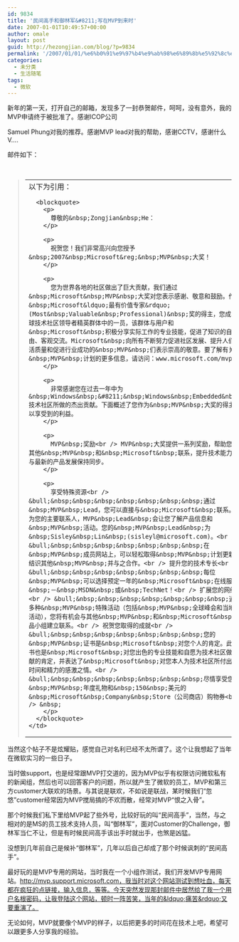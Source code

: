 ```yaml
---
id: 9834
title: '民间高手和御林军&#8211;写在MVP到来时'
date: 2007-01-01T10:49:57+00:00
author: omale
layout: post
guid: http://hezongjian.com/blog/?p=9834
permalink: '/2007/01/01/%e6%b0%91%e9%97%b4%e9%ab%98%e6%89%8b%e5%92%8c%e5%be%a1%e6%9e%97%e5%86%9b-%e5%86%99%e5%9c%a8mvp%e5%88%b0%e6%9d%a5%e6%97%b6-2/'
categories:
  - 未分类
  - 生活随笔
tags:
  - 微软
---
```

新年的第一天，打开自己的邮箱，发现多了一封恭贺邮件，呵呵，没有意外，我的MVP申请终于被批准了。感谢ICOP公司
	  
Samuel&nbsp;Phung对我的推荐。感谢MVP&nbsp;lead对我的帮助，感谢CCTV，感谢什么V&#8230;.

邮件如下：

&nbsp;

> <table border="0" cellpadding="6" cellspacing="0">
>   <tr>
>     <td>
>       以下为引用：</p> 
>       
>       <blockquote>
>         <p>
>           尊敬的&nbsp;Zongjian&nbsp;He：
>         </p>
>         
>         <p>
>           祝贺您！我们非常高兴向您授予&nbsp;2007&nbsp;Microsoft&reg;&nbsp;MVP&nbsp;大奖！
>         </p>
>         
>         <p>
>           您为世界各地的社区做出了巨大贡献，我们通过&nbsp;Microsoft&nbsp;MVP&nbsp;大奖对您表示感谢、敬意和鼓励。作为&nbsp;Microsoft&ldquo;最有价值专家&rdquo;(Most&nbsp;Valuable&nbsp;Professional)&nbsp;奖的得主，您成为全球技术社区领导者精英群体中的一员，该群体与用户和&nbsp;Microsoft&nbsp;积极分享实际工作的专业技能，促进了知识的自由、客观交流。Microsoft&nbsp;向所有不断努力促进社区发展、提升人们生活质量和促进行业成功的&nbsp;MVP&nbsp;们表示崇高的敬意。要了解有关&nbsp;MVP&nbsp;计划的更多信息，请访问：www.microsoft.com/mvp。
>         </p>
>         
>         <p>
>           非常感谢您在过去一年中为&nbsp;Windows&nbsp;&#8211;&nbsp;Windows&nbsp;Embedded&nbsp;技术社区所做的杰出贡献。下面概述了您作为&nbsp;MVP&nbsp;大奖的得主可以享受到的利益。
>         </p>
>         
>         <p>
>           MVP&nbsp;奖励<br /> MVP&nbsp;大奖提供一系列奖励，帮助您与其他&nbsp;MVP&nbsp;和&nbsp;Microsoft&nbsp;联系，提升技术能力并与最新的产品发展保持同步。
>         </p>
>         
>         <p>
>           享受特殊资源<br /> &bull;&nbsp;&nbsp;&nbsp;&nbsp;&nbsp;&nbsp;&nbsp;通过&nbsp;MVP&nbsp;Lead，您可以直接与&nbsp;Microsoft&nbsp;联系。作为您的主要联系人，MVP&nbsp;Lead&nbsp;会让您了解产品信息和&nbsp;MVP&nbsp;活动。您的&nbsp;MVP&nbsp;Lead&nbsp;为&nbsp;Sisley&nbsp;Lin&nbsp;(sisleyl@microsoft.com)。<br /> &bull;&nbsp;&nbsp;&nbsp;&nbsp;&nbsp;&nbsp;&nbsp;在&nbsp;MVP&nbsp;成员网站上，可以轻松取得&nbsp;MVP&nbsp;计划更新、结识其他&nbsp;MVP&nbsp;并与之合作。<br /> 提升您的技术专长<br /> &bull;&nbsp;&nbsp;&nbsp;&nbsp;&nbsp;&nbsp;&nbsp;每位&nbsp;MVP&nbsp;可以选择预定一年的&nbsp;Microsoft&nbsp;在线服务&nbsp;－&nbsp;MSDN&nbsp;或&nbsp;TechNet！<br /> 扩展您的网络<br /> &bull;&nbsp;&nbsp;&nbsp;&nbsp;&nbsp;&nbsp;&nbsp;通过多种&nbsp;MVP&nbsp;特殊活动（包括&nbsp;MVP&nbsp;全球峰会和当地的活动），您将有机会与其他&nbsp;MVP&nbsp;和&nbsp;Microsoft&nbsp;产品小组建立联系。<br /> 祝贺您取得的成就<br /> &bull;&nbsp;&nbsp;&nbsp;&nbsp;&nbsp;&nbsp;&nbsp;您的&nbsp;MVP&nbsp;证书是&nbsp;Microsoft&nbsp;对您个人的肯定。此证书也是&nbsp;Microsoft&nbsp;对您出色的专业技能和自愿为技术社区做贡献的肯定，并表达了&nbsp;Microsoft&nbsp;对您本人为技术社区所付出的时间和精力的感激之情。<br /> &bull;&nbsp;&nbsp;&nbsp;&nbsp;&nbsp;&nbsp;&nbsp;尽情享受您的&nbsp;MVP&nbsp;年度礼物和&nbsp;150&nbsp;美元的&nbsp;Microsoft&nbsp;Company&nbsp;Store（公司商店）购物券<br /> &nbsp;
>         </p>
>       </blockquote>
>     </td>
>   </tr>
> </table>

当然这个帖子不是炫耀贴，感觉自己对名利已经不太所谓了。这个让我想起了当年在微软实习的一些日子。

当时做support，也是经常跟MVP打交道的，因为MVP似乎有权限访问微软私有的新闻组，然后也可以回答客户的问题，所以就产生了微软的员工，MVP和第三方customer大联欢的场景。与其说是联欢，不如说是联战，某时候我们&ldquo;忽悠&rdquo;customer经常因为MVP搅局搞的不欢而散，经常对MVP&ldquo;恨之入骨&rdquo;。

那个时候我们私下里给MVP起了些外号，比较好玩的叫&ldquo;民间高手&rdquo;，当然，与之相对的是MS的员工技术支持人员，叫&ldquo;御林军&rdquo;，面对Customer的Challenge，御林军当仁不让，但是有时候民间高手该出手时就出手，也煞是凶猛。

没想到几年前自己是候补&ldquo;御林军&rdquo;，几年以后自己却成了那个时候讽刺的&ldquo;民间高手&rdquo;。

最好玩的是MVP专用的网站，当时我在一个小组作测试，我们开发MVP专用网站。http://mvp.support.microsoft.com，我当时对这个网站测试到想吐血，每天都在疯狂的点链接，输入信息，等等。今天突然发现那封邮件中居然给了我一个用户名根密码，让我登陆这个网站，顿时一阵苦笑，当年的&ldquo;痛苦&rdquo;又要重演了。

无论如何，MVP就要像个MVP的样子，以后把更多的时间花在技术上吧，希望可以跟更多人分享我的经验。

&nbsp;